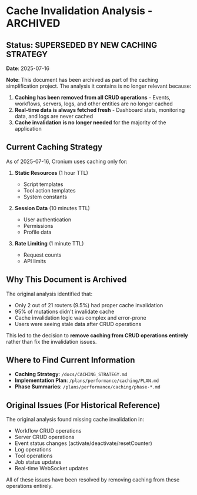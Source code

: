 # Cache Invalidation Analysis - ARCHIVED

## Status: SUPERSEDED BY NEW CACHING STRATEGY

**Date**: 2025-07-16

**Note**: This document has been archived as part of the caching simplification project. The analysis it contains is no longer relevant because:

1. **Caching has been removed from all CRUD operations** - Events, workflows, servers, logs, and other entities are no longer cached
2. **Real-time data is always fetched fresh** - Dashboard stats, monitoring data, and logs are never cached
3. **Cache invalidation is no longer needed** for the majority of the application

## Current Caching Strategy

As of 2025-07-16, Cronium uses caching only for:

1. **Static Resources** (1 hour TTL)
   - Script templates
   - Tool action templates
   - System constants

2. **Session Data** (10 minutes TTL)
   - User authentication
   - Permissions
   - Profile data

3. **Rate Limiting** (1 minute TTL)
   - Request counts
   - API limits

## Why This Document is Archived

The original analysis identified that:

- Only 2 out of 21 routers (9.5%) had proper cache invalidation
- 95% of mutations didn't invalidate cache
- Cache invalidation logic was complex and error-prone
- Users were seeing stale data after CRUD operations

This led to the decision to **remove caching from CRUD operations entirely** rather than fix the invalidation issues.

## Where to Find Current Information

- **Caching Strategy**: `/docs/CACHING_STRATEGY.md`
- **Implementation Plan**: `/plans/performance/caching/PLAN.md`
- **Phase Summaries**: `/plans/performance/caching/phase-*.md`

## Original Issues (For Historical Reference)

The original analysis found missing cache invalidation in:

- Workflow CRUD operations
- Server CRUD operations
- Event status changes (activate/deactivate/resetCounter)
- Log operations
- Tool operations
- Job status updates
- Real-time WebSocket updates

All of these issues have been resolved by removing caching from these operations entirely.
